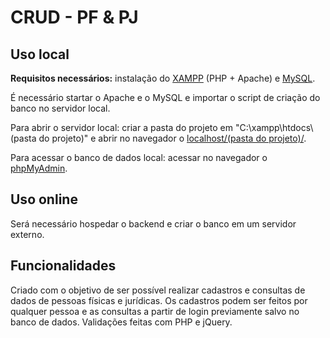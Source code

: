# CRUD - PF & PJ
 
<h2>Uso local</h2>
<p><b>Requisitos necessários:</b> instalação do <a href="https://www.apachefriends.org/index.html" target="_blank">XAMPP</a> (PHP + Apache) e <a href="https://dev.mysql.com/downloads/installer/" target="_blank">MySQL</a>.</p>
<p>É necessário startar o Apache e o MySQL e importar o script de criação do banco no servidor local.</p>
<p>Para abrir o servidor local: criar a pasta do projeto em "C:\xampp\htdocs\(pasta do projeto)" e abrir no navegador o <a href="http://localhost/(pasta do projeto)/" target="_blank">localhost/(pasta do projeto)/</a>.</p>
<p>Para acessar o banco de dados local: acessar no navegador o <a href="http://localhost/phpmyadmin/">phpMyAdmin</a>.</p>

<h2>Uso online</h2>
<p>Será necessário hospedar o backend e criar o banco em um servidor externo.</p>

<h2>Funcionalidades</h2>
<p>Criado com o objetivo de ser possível realizar cadastros e consultas de dados de pessoas físicas e jurídicas. Os cadastros podem ser feitos por qualquer pessoa e as consultas a partir de login previamente salvo no banco de dados. Validações feitas com PHP e jQuery.</p>

